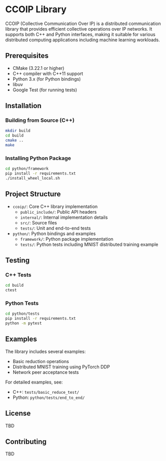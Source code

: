 # CCOIP Library

CCOIP (Collective Communication Over IP) is a distributed communication library that provides efficient collective operations over IP networks. It supports both C++ and Python interfaces, making it suitable for various distributed computing applications including machine learning workloads.

## Prerequisites

- CMake (3.22.1 or higher)
- C++ compiler with C++11 support
- Python 3.x (for Python bindings)
- libuv
- Google Test (for running tests)

## Installation

### Building from Source (C++)

```bash
mkdir build
cd build
cmake ..
make
```

### Installing Python Package

```bash
cd python/framework
pip install -r requirements.txt
./install_wheel_local.sh
```

## Project Structure

- `ccoip/`: Core C++ library implementation
  - `public_include/`: Public API headers
  - `internal/`: Internal implementation details
  - `src/`: Source files
  - `tests/`: Unit and end-to-end tests
- `python/`: Python bindings and examples
  - `framework/`: Python package implementation
  - `tests/`: Python tests including MNIST distributed training example

## Testing

### C++ Tests
```bash
cd build
ctest
```

### Python Tests
```bash
cd python/tests
pip install -r requirements.txt
python -m pytest
```

## Examples

The library includes several examples:
- Basic reduction operations
- Distributed MNIST training using PyTorch DDP
- Network peer acceptance tests

For detailed examples, see:
- C++: `tests/basic_reduce_test/`
- Python: `python/tests/end_to_end/`

## License

TBD

## Contributing

TBD
